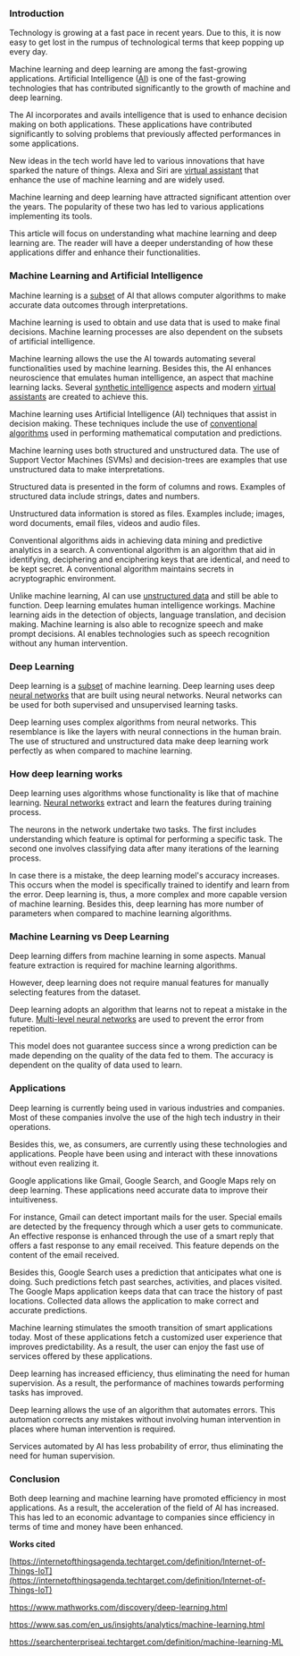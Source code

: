 ### Introduction

Technology is growing at a fast pace in recent years. Due to this, it is now easy to get lost in the rumpus of technological terms that keep popping up every day. 

Machine learning and deep learning are among the fast-growing applications. Artificial Intelligence ([AI](https://www.investopedia.com/terms/a/artificial-intelligence-ai.asp)) is one of the fast-growing technologies that has contributed significantly to the growth of machine and deep learning. 

The AI incorporates and avails intelligence that is used to enhance decision making on both applications. These applications have contributed significantly to solving problems that previously affected performances in some applications.  

New ideas in the tech world have led to various innovations that have sparked the nature of things. Alexa and Siri are [virtual assistant](https://www.investopedia.com/terms/v/virtual-assistant.asp) that enhance the use of machine learning and are widely used. 

Machine learning and deep learning have attracted significant attention over the years. The popularity of these two has led to various applications implementing its tools.

This article will focus on understanding what machine learning and deep learning are. The reader will have a deeper understanding of how these applications differ and enhance their functionalities.

### Machine Learning and Artificial Intelligence

Machine learning is a [subset](https://en.wikipedia.org/wiki/Subset) of AI that allows computer algorithms to make accurate data outcomes through interpretations. 

Machine learning is used to obtain and use data that is used to make final decisions. Machine learning processes are also dependent on the subsets of artificial intelligence. 

Machine learning allows the use the AI towards automating several functionalities used by machine learning. Besides this, the AI enhances neuroscience that emulates human intelligence, an aspect that machine learning lacks. Several [synthetic intelligence](https://www.wikiwand.com/en/Synthetic_intelligence) aspects and modern [virtual assistants](https://www.investopedia.com/terms/v/virtual-assistant.asp) are created to achieve this.

Machine learning uses Artificial Intelligence (AI) techniques that assist in decision making. These techniques include the use of [conventional algorithms](http://wiki.cas.mcmaster.ca/index.php/Conventional_Encryption_Algorithms) used in performing mathematical computation and predictions.

 Machine learning uses both structured and unstructured data. The use of Support Vector Machines (SVMs) and decision-trees are examples that use unstructured data to make interpretations. 

 Structured data is presented in the form of columns and rows. Examples of structured data include strings, dates and numbers.

  Unstructured data information is stored as files. Examples include; images, word documents, email files, videos and audio files.

Conventional algorithms aids in achieving data mining and predictive analytics in a search. A conventional algorithm is an algorithm that aid in identifying, deciphering and enciphering keys that are identical, and need to be kept secret. A conventional algorithm maintains secrets in acryptographic environment.

Unlike machine learning, AI can use [unstructured data](https://www.datamation.com/big-data/structured-vs-unstructured-data.html) and still be able to function. Deep learning emulates human intelligence workings. 
Machine learning aids in the detection of objects, language translation, and decision making. Machine learning is also able to recognize speech and make prompt decisions.
 AI enables technologies such as speech recognition without any human intervention. 

### Deep Learning

Deep learning is a [subset](https://en.wikipedia.org/wiki/Subset) of machine learning. Deep learning uses deep [neural networks](https://www.investopedia.com/terms/n/neuralnetwork.asp#:~:text=A%20neural%20network%20is%20a,organic%20or%20artificial%20in%20nature.) that are built using neural networks. Neural networks can be used for both supervised and unsupervised learning tasks. 

Deep learning uses complex algorithms from neural networks. This resemblance is like the layers with neural connections in the human brain. 
The use of structured and unstructured data make deep learning work perfectly as when compared to machine learning.

### How deep learning works

Deep learning uses algorithms whose functionality is like that of machine learning. [Neural networks](https://news.mit.edu/2017/explained-neural-networks-deep-learning-0414) extract and learn the features during training process.


The neurons in the network undertake two tasks. The first includes understanding which feature is optimal for performing a specific task. The second one involves classifying data after many iterations of the learning process.

 In case there is a mistake, the deep learning model's accuracy increases. This occurs when the model is specifically trained to identify and learn from the error. 
 Deep learning is, thus, a more complex and more capable version of machine learning. Besides this, deep learning has more number of parameters when compared to machine learning algorithms. 

### Machine Learning vs Deep Learning

Deep learning differs from machine learning in some aspects. Manual feature extraction is required for machine learning algorithms. 

However, deep learning does not require manual features for manually selecting features from the dataset.

Deep learning adopts an algorithm that learns not to repeat a mistake in the future.  [Multi-level neural networks](https://towardsdatascience.com/multi-layer-neural-networks-with-sigmoid-function-deep-learning-for-rookies-2-bf464f09eb7f?gi=e7b1f9430ac5) are used to prevent the error from repetition.

 This model does not guarantee success since a wrong prediction can be made depending on the quality of the data fed to them. The accuracy is dependent on the quality of data used to learn.

### Applications

Deep learning is currently being used in various industries and companies. Most of these companies involve the use of the high tech industry in their operations. 

Besides this, we, as consumers, are currently using these technologies and applications. People have been using and interact with these innovations without even realizing it.

Google applications like Gmail, Google Search, and Google Maps rely on deep learning. These applications need accurate data to improve their intuitiveness.

 For instance, Gmail can detect important mails for the user. Special emails are detected by the frequency through which a user gets to communicate. An effective response is enhanced through the use of a smart reply that offers a fast response to any email received. This feature depends on the content of the email received.

Besides this, Google Search uses a prediction that anticipates what one is doing. Such predictions fetch past searches, activities, and places visited. The Google Maps application keeps data that can trace the history of past locations. Collected data allows the application to make correct and accurate predictions.

Machine learning stimulates the smooth transition of smart applications today. Most of these applications fetch a customized user experience that improves predictability. As a result, the user can enjoy the fast use of services offered by these applications.

Deep learning has increased efficiency, thus eliminating the need for human supervision. As a result, the performance of machines towards performing tasks has improved. 

Deep learning allows the use of an algorithm that automates errors. This automation corrects any mistakes without involving human intervention in places where human intervention is required.

 Services automated by AI has less probability of error, thus eliminating the need for human supervision.

### Conclusion
Both deep learning and machine learning have promoted efficiency in most applications. As a result, the acceleration of the field of AI has increased. This has led to an economic advantage to companies since efficiency in terms of time and money have been enhanced. 

**Works cited**

[https://internetofthingsagenda.techtarget.com/definition/Internet-of-Things-IoT](https://internetofthingsagenda.techtarget.com/definition/Internet-of-Things-IoT)

https://www.mathworks.com/discovery/deep-learning.html

https://www.sas.com/en_us/insights/analytics/machine-learning.html

https://searchenterpriseai.techtarget.com/definition/machine-learning-ML